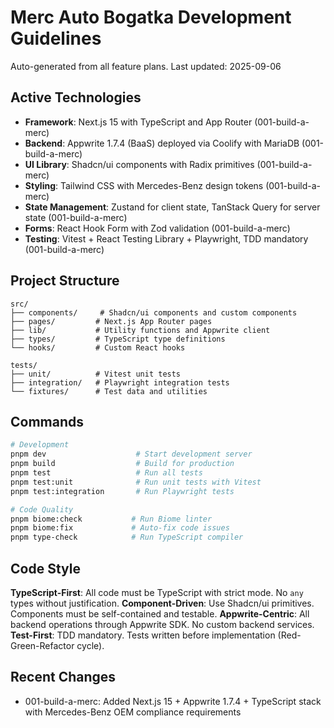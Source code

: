 # Merc Auto Bogatka Development Guidelines

Auto-generated from all feature plans. Last updated: 2025-09-06

## Active Technologies
- **Framework**: Next.js 15 with TypeScript and App Router (001-build-a-merc)
- **Backend**: Appwrite 1.7.4 (BaaS) deployed via Coolify with MariaDB (001-build-a-merc)
- **UI Library**: Shadcn/ui components with Radix primitives (001-build-a-merc)
- **Styling**: Tailwind CSS with Mercedes-Benz design tokens (001-build-a-merc)
- **State Management**: Zustand for client state, TanStack Query for server state (001-build-a-merc)
- **Forms**: React Hook Form with Zod validation (001-build-a-merc)
- **Testing**: Vitest + React Testing Library + Playwright, TDD mandatory (001-build-a-merc)

## Project Structure
```
src/
├── components/     # Shadcn/ui components and custom components
├── pages/         # Next.js App Router pages
├── lib/           # Utility functions and Appwrite client
├── types/         # TypeScript type definitions
└── hooks/         # Custom React hooks

tests/
├── unit/          # Vitest unit tests
├── integration/   # Playwright integration tests
└── fixtures/      # Test data and utilities
```

## Commands
```bash
# Development
pnpm dev                    # Start development server
pnpm build                  # Build for production
pnpm test                   # Run all tests
pnpm test:unit              # Run unit tests with Vitest
pnpm test:integration       # Run Playwright tests

# Code Quality
pnpm biome:check           # Run Biome linter
pnpm biome:fix             # Auto-fix code issues
pnpm type-check            # Run TypeScript compiler
```

## Code Style
**TypeScript-First**: All code must be TypeScript with strict mode. No `any` types without justification.
**Component-Driven**: Use Shadcn/ui primitives. Components must be self-contained and testable.
**Appwrite-Centric**: All backend operations through Appwrite SDK. No custom backend services.
**Test-First**: TDD mandatory. Tests written before implementation (Red-Green-Refactor cycle).

## Recent Changes
- 001-build-a-merc: Added Next.js 15 + Appwrite 1.7.4 + TypeScript stack with Mercedes-Benz OEM compliance requirements

<!-- MANUAL ADDITIONS START -->
<!-- MANUAL ADDITIONS END -->